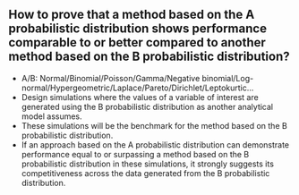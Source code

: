 ## How to prove that a method based on the A probabilistic distribution shows performance comparable to or better compared to another method based on the B probabilistic distribution?
- A/B: Normal/Binomial/Poisson/Gamma/Negative binomial/Log-normal/Hypergeometric/Laplace/Pareto/Dirichlet/Leptokurtic...
- Design simulations where the values of a variable of interest are generated using the B probabilistic distribution as another analytical model assumes. 
- These simulations will be the benchmark for the method based on the B probabilistic distribution. 
- If an approach based on the A probabilistic distribution can demonstrate performance equal to or surpassing a method based on the B probabilistic distribution in these simulations, it strongly suggests its competitiveness across the data generated from the B probabilistic distribution.
